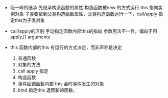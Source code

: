 - 阮一峰的继承
    先继承构造函数的属性
    构造函数被new 的方式运行 this 指向实例对象
    子类要拿到父类构造函数属性，父类构造函数运行一下，call/apply 指定this为子类对象

- call/apply的区别
    手动指定函数内部this的指向
    参数用法不一样，偏向于用apply,[] arguments

- this 函数内部的this 
    有运行的方式决定，而非声称是决定
    1. 普通函数
    2. 对象的方法
    3. call apply 指定
    4. 构造函数
    5. 事件回调函数内部 this 会时事件发生的对象
    6. bind 指定this 返回新的函数，